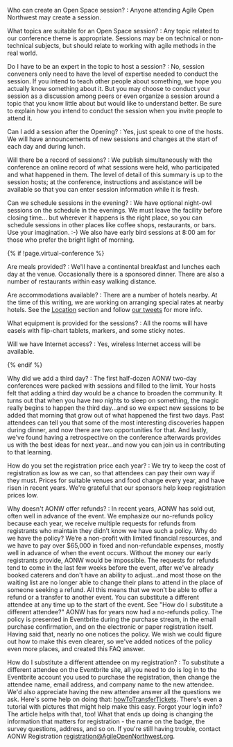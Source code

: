 Who can create an Open Space session?
: Anyone attending Agile Open Northwest may create a session.

What topics are suitable for an Open Space session?
: Any topic related to our conference theme is appropriate. Sessions may be on technical or non-technical subjects, but should relate to working with agile methods in the real world.

Do I have to be an expert in the topic to host a session?
: No, session conveners only need to have the level of expertise needed to conduct the session. If you intend to teach other people about something, we hope you actually know something about it. But you may choose to conduct your session as a discussion among peers or even organize a session around a topic that you know little about but would like to understand better. Be sure to explain how you intend to conduct the session when you invite people to attend it.

Can I add a session after the Opening?
: Yes, just speak to one of the hosts. We will have announcements of new sessions and changes at the start of each day and during lunch.

Will there be a record of sessions?
: We publish simultaneously with the conference an online record of what sessions were held, who participated and what happened in them. The level of detail of this summary is up to the session hosts; at the conference, instructions and assistance will be available so that you can enter session information while it is fresh.

Can we schedule sessions in the evening?
: We have optional night-owl sessions on the schedule in the evenings. We must leave the facility before closing time... but
wherever it happens is the right place, so you can schedule sessions in other places like coffee shops, restaurants, or bars. Use your imagination. :-)
We also have early bird sessions at 8:00 am for those who prefer the bright light of morning.

{% if !page.virtual-conference %}

Are meals provided?
: We'll have a continental breakfast and lunches each day at the venue. Occasionally there is a sponsored dinner. There are also a number of restaurants within easy walking distance.

Are accommodations available?
: There are a number of hotels nearby. At the time of this writing, we are working on arranging special rates at nearby hotels. See the [Location](/{{site.years[0]}}#location) section and follow [our tweets](http://twitter.com/aonw) for more info.

What equipment is provided for the sessions?
: All the rooms will have easels with flip-chart tablets, markers, and some sticky notes.

Will we have Internet access?
: Yes, wireless Internet access will be available.

{% endif %}

Why did we add a third day?
: The first half-dozen AONW two-day conferences were packed with sessions and filled to the limit. Your hosts felt that adding a third day would be a chance to broaden the community. It turns out that when you have *two* nights to sleep on something, the magic really begins to happen the third day...and so we expect new sessions to be added that morning that grow out of what happened the first two days. Past attendees can tell you that some of the most interesting discoveries happen during dinner, and now there are two opportunities for that. And lastly, we've found having a retrospective on the conference afterwards provides us with the best ideas for next year...and now you can join us in contributing to that learning.

How do you set the registration price each year?
: We try to keep the cost of registration as low as we can, so that attendees can pay their own way if they must. Prices for suitable venues and food change every year, and have risen in recent years. We're grateful that our sponsors help keep registration prices low.

Why doesn't AONW offer refunds?
: In recent years, AONW has sold out, often well in advance of the event.
We emphasize our no-refunds policy because each year, we receive multiple requests for refunds from registrants who maintain they didn’t know we have such a policy.
Why do we have the policy? We’re a non-profit with limited financial resources, and we have to pay over $65,000 in fixed and non-refundable expenses, mostly well in advance of when the event occurs.
Without the money our early registrants provide, AONW would be impossible. The requests for refunds tend to come in the last few weeks before the event, after we've already booked caterers and don't have an ability to adjust...and most those on the waiting list are no longer able to change their plans to attend in the place of someone seeking a refund.
All this means that we won’t be able to offer a refund or a transfer to another event. You can substitute a different attendee at any time up to the start of the event. See "How do I substitute a different attendee?"
AONW has for years now had a no-refunds policy. The policy is presented in Eventbrite during the purchase stream, in the email purchase confirmation, and on the electronic or paper registration itself. Having said that, nearly no one notices the policy. We wish we could figure out how to make this even clearer, so we've added notices of the policy even more places, and created this FAQ answer.

How do I substitute a different attendee on my registration?
: To substitute a different attendee on the Eventbrite site, all you need to do is log in to the Eventbrite account you used to purchase the registration, then change the attendee name, email address, and company name to the new attendee. We'd also appreciate having the new attendee answer all the questions we ask.
Here's some help on doing that: 
[howToTransferTickets](https://www.eventbrite.com/support/articles/en_US/Q_A/how-to-transfer-tickets-to-someone-else?lg=en_US).
There's even a tutorial with pictures that might help make this easy. Forgot your login info? The article helps with that, too!
What that ends up doing is changing the information that matters for registration - the name on the badge, the survey questions, address, and so on.
If you're still having trouble, contact AONW Registration [registration@AgileOpenNorthwest.org](mailto:registration@AgileOpenNorthwest.org).
